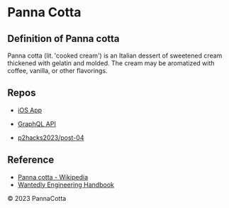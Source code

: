 # Panna Cotta

## Definition of Panna cotta
Panna cotta (lit. 'cooked cream') is an Italian dessert of sweetened cream thickened with gelatin and molded. The cream may be aromatized with coffee, vanilla, or other flavorings.

## Repos
- [iOS App](https://github.com/panna-cotta-2023/ChillyDaze)
- [GraphQL API](https://github.com/panna-cotta-2023/chilly-daze-api)

- [p2hacks2023/post-04](https://github.com/p2hacks2023/post-04)

## Reference
- [Panna cotta - Wikipedia](https://en.wikipedia.org/wiki/Panna_cotta)
- [Wantedly Engineering Handbook](https://docs.wantedly.dev)

&copy; 2023 PannaCotta
